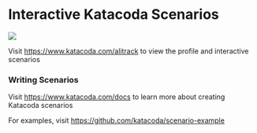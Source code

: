 # Interactive Katacoda Scenarios

[![](http://shields.katacoda.com/katacoda/alitrack/count.svg)](https://www.katacoda.com/alitrack "Get your profile on Katacoda.com")

Visit https://www.katacoda.com/alitrack to view the profile and interactive scenarios

### Writing Scenarios
Visit https://www.katacoda.com/docs to learn more about creating Katacoda scenarios

For examples, visit https://github.com/katacoda/scenario-example
